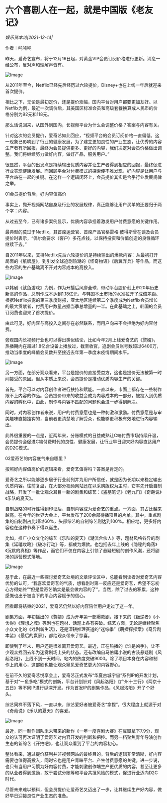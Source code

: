 # 六个喜剧人在一起，就是中国版《老友记》

*娱乐资本论|2021-12-14|*

作者｜吨吨吨

昨天，爱奇艺宣布，将于12月16日起，对黄金VIP会员订阅价格进行更新。消息一经公布，反对声和理解声皆有。

![Image](https://inews.gtimg.com/newsapp_bt/0/14315990346/641)

从2011年至今，Netflix已经先后经历过六轮提价，Disney+也在上线一年后就迎来首次提价。

相比之下，无论是最初定价，还是提价涨幅，国内平台对用户都要更加友好。以Netfilx为例，最近一次调价后，其美国区标准会员和高级套餐换算成人民币的价格分别为92元和118元。

那么话说回来，从国外到国内，长视频平台为什么会调整价格？答案与内容有关。

针对这次的会员提价，爱奇艺如此回应，“视频平台的会员订阅价格一直偏低，这一现象已影响到了行业的健康发展，为了建立更加良性的产业生态，让优秀的内容生产者有所回报，最终为会员提供更多、更好的内容，我们决定对会员价格做出调整。我们将继续努力做好内容，做好产品，服务用户。”

很显然，平台的出发点是持续输出优质内容并让生产者得到相应的回报，最终促进行业实现健康发展。而回顾平台对付费模式的探索便不难发现，好内容是让用户与平台站在一起的关键。在这样一个逻辑闭环上，会员提价其实是合乎行业发展规律之举。

01会员提价背后，好内容值高价

事实上，抛开视频网站自身及行业的发展规律，真正能够让用户买单的还要归于两个字：内容。

从过去至今，已有诸多案例显示，优质内容承担着激发用户付费意愿的关键作用。

最典型的莫过于Netflix，其首席运营官、首席产品官格雷格·彼得斯曾在谈及会员提价时表示，“偶尔会要求（客户）多花点钱，以保持投资和价值创造的良性循环继续下去。”

自2011年以来，支持Netflix先后六轮提价的是持续输出的爆款内容：从最初打开局面的《纸牌屋》，到引发全球追剧热潮的《怪奇物语》《后翼弃兵》等作品，而这些内容的生产基础离不开对内容成本的高投入。

![Image](https://inews.gtimg.com/newsapp_bt/0/14315990361/641)

以韩剧《鱿鱼游戏》为例，作为开播后风靡全球、带动平台股价创上市20年历史新高的作品，总制作成本达到1.18亿元，与韩国本土市场的水准拉开了成倍差距。根据Netflix披露的第三季度财报，亚太地区连续第二个季度成为Netflix会员增长的最大贡献者，付费用户数量占据当季总增量的一半。在此基础之上，韩国的会员订阅费也迎来了首次提价。

由此可见，好内容与高投入之间存在必然联系，而用户向来不会拒绝为好内容付费。

旁观国内长视频行业也可以得出类似结论，比如今年2月上线爱奇艺的《赘婿》，热播期内在超过1.8亿台设备上播放过，截至收官，追剧会员账号数超过6400万，推动当季度的峰值会员数升至接近去年第一季度末疫情期间水平。

![Image](https://inews.gtimg.com/newsapp_bt/0/14315990360/641)

另一方面，在部分观众看来，平台是提价的直接受益方，这也是提价无法被第一时间接受的原因。但从本质上来说，会员提价是推动优质内容生产的关键。

首先，平台可以对内容创作者进行扶持和赋能。一直以来，市面上都存在一些制作跟不上内容的作品。会员提价带来的收益会成为内容成本的一部分，被投入到优质内容的孵化中，由此，制作与内容不匹配的问题也会进一步得到解决。

同时，对内容创作者来说，用户的付费意愿也是一种刺激和激励。付费意愿是与审美趣味直接挂钩的，当前者更清楚地了解受众，也能够更积极有效地进行内容输出。

此外很重要的一点是，近两年来，分账模式的日益成熟让C端付费市场持续升温，会员提价会促进C端付费时代的良性、健康发展，让行业早日迎来好内容直达用户的D2C模式。

02爱奇艺的内容底气来自哪里？

按照好内容值高价的逻辑来看，爱奇艺值得吗？答案是肯定的。

爱奇艺之所以能够逐步居于行业前列并为用户所信任，就是因为长期以来稳定输出优质内容。往前复盘，在大部分视频网站还在以采购版权为主时，它率先开启自制战略，开发了一批让观众耳目一新的剧集和综艺：《盗墓笔记》《老九门》《奇葩说》《乐队的夏天》。

自制战略的可行性得到印证后，自制内容成为爱奇艺的重点。一方面，其占比越来越高。在今年的世界大会上，平台发布了200余部待播项目的片单。其中，重点剧集的自制剧占比超过60%，头部综艺的自制综艺则达到100%。相应地，更多好内容也在这种节奏下得以诞生。

比如，推广小众文化的综艺《乐队的夏天》《潮流合伙人》等，题材风格各异的剧集《延禧攻略》《破冰行动》等，都成为爆款。也包括去年上线的《隐秘的角落》《沉默的真相》等作品，而它们不仅在内容上引领了悬疑短剧的创作风潮，还将剧场的运营模式落地。

![Image](https://inews.gtimg.com/newsapp_bt/0/14315990359/641)

基于此，在最近一些探讨爱奇艺处境的文章评论区中，总能看到读者对爱奇艺内容优势的认可，“我喜欢爱奇艺的气质，想看剧时第一反应还是爱奇艺，希望不忘初心方得始终”“但是爱奇艺确实是最会做内容的了”。当然，除了过去的积累，这种感慨也出于被当下的平台内容赋予的信心。

回看即将结束的2021，爱奇艺仍然以好内容陪伴用户走过了这一年。

剧集方面，年初播出的《赘婿》成为开年第一部爆款剧，接下来的《叛逆者》《小舍得》《理想之城》等剧也在题材、话题上各有突破。综艺方面，无论是继续聚焦小众文化的《戏剧新生活》，还是深耕推理赛道的“迷综季”《萌探探探案》《奇异剧本鲨》《最后的赢家》，都给观众带来了惊喜。

即使到了年末，用户还是很难离开爱奇艺。最近，正在热播的《谁是凶手》，让不少观众找回去年为迷雾剧场上头的状态。还有改编自马伯庸小说的古装悬疑剧《风起洛阳》，上线不到一天时间，站内的热度突破9000。除了项目本身在内容和制作上的用心，这部剧也能让观众窥见爱奇艺更大的内容野心。

在前不久的爱奇艺悦享会上，爱奇艺正式发布“华夏古城宇宙”系列IP的开发计划，基于对“一鱼多吃”模式的创新，平台计划针对《风起洛阳》《广州十三行》《两京十五日》等不同IP进行纵深开发。作为首发IP的剧集作品，《风起洛阳》开了个好头。

综艺同样不落下风，一直以来，综艺爱好者被爱奇艺“拿捏”，很大程度上就源于对《奇葩说》《乐队的夏天》的喜爱。

![Image](https://inews.gtimg.com/newsapp_bt/0/14315990358/641)

最近，同一制作团队米未带来的新作《一年一度喜剧大赛》在豆瓣拿下7.9分，观众的认可再次证明了爱奇艺对内容开发的判断和把控。而另一档聚焦青年导演创作生态的新综艺《开拍吧》，也让观众看到了平台的内容初心。

整体看来，通过提价获利并非视频网站的最终目的。背后的逻辑非常清晰，好内容需要也值得高投入，同时它也是用户青睐平台、产生付费意愿的关键。进一步说，也只有当用户习惯为好内容付费，才能刺激创作端生产更优质的内容，甚至让更多的从业者得到激励，敢于尝试分账等和平台共担风险的模式，促进行业迈向D2C时代。

尽管未来难以预料，但会员提价让爱奇艺又迈出了一步，让其继续生产好内容，做好早日迎接良性产业生态的准备。

‍

